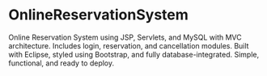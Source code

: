 # OnlineReservationSystem
Online Reservation System using JSP, Servlets, and MySQL with MVC architecture. Includes login, reservation, and cancellation modules. Built with Eclipse, styled using Bootstrap, and fully database-integrated. Simple, functional, and ready to deploy.
